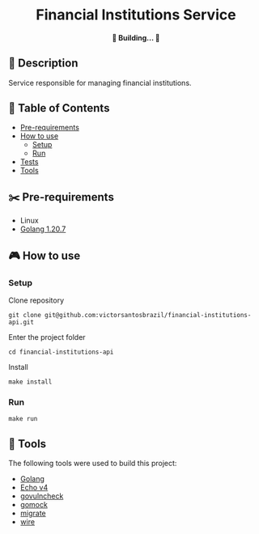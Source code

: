 <h1 align="center">
Financial Institutions Service
</h1>

<h4 align="center">
🚧   Building...  🚧
</h4>

## 📰 Description

Service responsible for managing financial institutions.

##  📔 Table of Contents
<!--ts-->
   * [Pre-requirements](#✂️-pre-requirements)
   * [How to use](#🎮-how-to-use)
      * [Setup](#setup)
      * [Run](#run)
   * [Tests](#📌-tests)
   * [Tools](#🔨-tools)
<!--te-->

## ✂️ Pre-requirements
* Linux
* [Golang 1.20.7](https://go.dev/doc/install)

## 🎮 How to use

###  Setup

Clone repository
```
git clone git@github.com:victorsantosbrazil/financial-institutions-api.git
```

Enter the project folder
```
cd financial-institutions-api
```

Install
```
make install
```

### Run
```
make run
```


## 🔨 Tools

The following tools were used to build this project:

* [Golang](https://go.dev/)
* [Echo v4](https://echo.labstack.com/)
* [govulncheck](https://pkg.go.dev/golang.org/x/vuln/cmd/govulncheck)
* [gomock](https://github.com/golang/mock)
* [migrate](https://github.com/golang-migrate/migrate)
* [wire](https://github.com/google/wire)